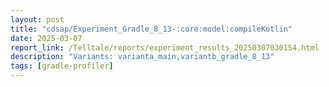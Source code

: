 ```yaml
---
layout: post
title: "cdsap/Experiment_Gradle_8_13-:core:model:compileKotlin"
date: 2025-03-07
report_link: /Telltale/reports/experiment_results_20250307030154.html
description: "Variants: varianta_main,variantb_gradle_8_13"
tags: [gradle-profiler]
---
```

